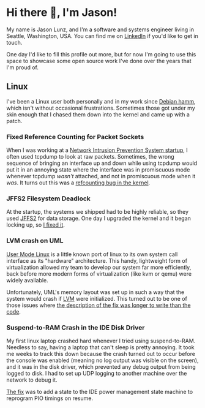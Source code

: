 # Hi there 👋, I'm Jason!

My name is Jason Lunz, and I'm a software and systems engineer living in Seattle, Washington, USA. You can find me on [LinkedIn](https://www.linkedin.com/in/jasonlunz/) if you'd like to get in touch.

One day I'd like to fill this profile out more, but for now I'm going to use this space to showcase some open source work I've done over the years that I'm proud of.

## Linux

I've been a Linux user both personally and in my work since [Debian hamm](https://en.wikipedia.org/wiki/Debian_version_history#Debian_2.0_(Hamm)), which isn't without occasional frustrations. Sometimes those got under my skin enough that I chased them down into the kernel and came up with a patch.

### Fixed Reference Counting for Packet Sockets

When I was working at a [Network Intrusion Prevention System startup](https://web.archive.org/web/20031216042458/http://reflexsecurity.com/), I often used tcpdump to look at raw packets. Sometimes, the wrong sequence of bringing an interface up and down while using tcpdump would put it in an annoying state where the interface was in promiscuous mode whenever tcpdump _wasn't_ attached, and not in promiscuous mode when it _was_. It turns out this was a [refcounting bug in the kernel](https://git.kernel.org/pub/scm/linux/kernel/git/tglx/history.git/commit/?id=438fb92c9a999e86dea8fb591abf355a4620e8c1).

### JFFS2 Filesystem Deadlock

At the startup, the systems we shipped had to be highly reliable, so they used [JFFS2](https://en.wikipedia.org/wiki/JFFS2) for data storage. One day I upgraded the kernel and it began locking up, so [I fixed it](https://git.kernel.org/pub/scm/linux/kernel/git/torvalds/linux.git/commit/?id=fc0e01974ccccc7530b7634a63ee3fcc57b845ea).

### LVM crash on UML

[User Mode Linux](http://user-mode-linux.sourceforge.net/) is a little known port of linux to its own system call interface as its "hardware" architecture. This handy, lightweight form of virtualization allowed my team to develop our system far more efficiently, back before more modern forms of virtualization (like kvm or qemu) were widely available.

Unfortunately, UML's memory layout was set up in such a way that the system would crash if [LVM](http://www.sourceware.org/lvm2/) were initialized. This turned out to be one of those issues where [the description of the fix was longer to write than the code](https://git.kernel.org/pub/scm/linux/kernel/git/torvalds/linux.git/commit/?id=af84eab208916acad91f6342bbd57bc865caf150).

### Suspend-to-RAM Crash in the IDE Disk Driver

My first linux laptop crashed hard whenever I tried using suspend-to-RAM. Needless to say, having a laptop that can't sleep is pretty annoying. It took me weeks to track this down because the crash turned out to occur before the console was enabled (meaning no log output was visible on the screen), and it was in the disk driver, which prevented any debug output from being logged to disk. I had to set up UDP logging to another machine over the network to debug it.

[The fix](https://git.kernel.org/pub/scm/linux/kernel/git/torvalds/linux.git/commit/?id=8c2c0118b86183bf4826db990cae5c8a8d6c6746) was to add a state to the IDE power management state machine to reprogram PIO timings on resume.


